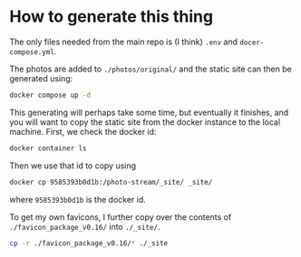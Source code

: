 # How to generate this thing

The only files needed from the main repo is (I think) `.env` and `docer-compose.yml`.

The photos are added to `./photos/original/` and the static site can then be generated
using:

```bash
docker compose up -d
```

This generating will perhaps take some time, but eventually it finishes, and you will
want to copy the static site from the docker instance to the local machine. First, we
check the docker id:

```bash
docker container ls
```

Then we use that id to copy using

```bash
docker cp 9585393b0d1b:/photo-stream/_site/ _site/
```

where `9585393b0d1b` is the docker id.

To get my own favicons, I further copy over the contents of `./favicon_package_v0.16/`
into `./_site/`.

```bash
cp -r ./favicon_package_v0.16/* ./_site
```
